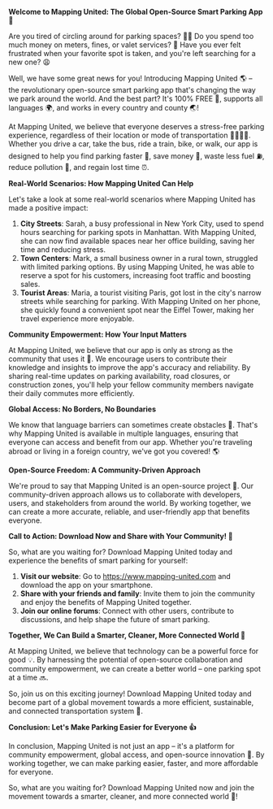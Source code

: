 **Welcome to Mapping United: The Global Open-Source Smart Parking App 🚀**

Are you tired of circling around for parking spaces? 🤦‍♂️ Do you spend too much money on meters, fines, or valet services? 💸 Have you ever felt frustrated when your favorite spot is taken, and you're left searching for a new one? 😩

Well, we have some great news for you! Introducing Mapping United 🌎 – the revolutionary open-source smart parking app that's changing the way we park around the world. And the best part? It's 100% FREE 🎁, supports all languages 🌍, and works in every country and county 🌏!

At Mapping United, we believe that everyone deserves a stress-free parking experience, regardless of their location or mode of transportation 🚴‍♂️🚌🚂. Whether you drive a car, take the bus, ride a train, bike, or walk, our app is designed to help you find parking faster 💨, save money 💸, waste less fuel ⛽️, reduce pollution 🌿, and regain lost time ⏰.

**Real-World Scenarios: How Mapping United Can Help**

Let's take a look at some real-world scenarios where Mapping United has made a positive impact:

1. **City Streets**: Sarah, a busy professional in New York City, used to spend hours searching for parking spots in Manhattan. With Mapping United, she can now find available spaces near her office building, saving her time and reducing stress.
2. **Town Centers**: Mark, a small business owner in a rural town, struggled with limited parking options. By using Mapping United, he was able to reserve a spot for his customers, increasing foot traffic and boosting sales.
3. **Tourist Areas**: Maria, a tourist visiting Paris, got lost in the city's narrow streets while searching for parking. With Mapping United on her phone, she quickly found a convenient spot near the Eiffel Tower, making her travel experience more enjoyable.

**Community Empowerment: How Your Input Matters**

At Mapping United, we believe that our app is only as strong as the community that uses it 🤝. We encourage users to contribute their knowledge and insights to improve the app's accuracy and reliability. By sharing real-time updates on parking availability, road closures, or construction zones, you'll help your fellow community members navigate their daily commutes more efficiently.

**Global Access: No Borders, No Boundaries**

We know that language barriers can sometimes create obstacles 🤔. That's why Mapping United is available in multiple languages, ensuring that everyone can access and benefit from our app. Whether you're traveling abroad or living in a foreign country, we've got you covered! 🌎

**Open-Source Freedom: A Community-Driven Approach**

We're proud to say that Mapping United is an open-source project 🤝. Our community-driven approach allows us to collaborate with developers, users, and stakeholders from around the world. By working together, we can create a more accurate, reliable, and user-friendly app that benefits everyone.

**Call to Action: Download Now and Share with Your Community! 📲**

So, what are you waiting for? Download Mapping United today and experience the benefits of smart parking for yourself:

1. **Visit our website**: Go to https://www.mapping-united.com and download the app on your smartphone.
2. **Share with your friends and family**: Invite them to join the community and enjoy the benefits of Mapping United together.
3. **Join our online forums**: Connect with other users, contribute to discussions, and help shape the future of smart parking.

**Together, We Can Build a Smarter, Cleaner, More Connected World 🌟**

At Mapping United, we believe that technology can be a powerful force for good 💡. By harnessing the potential of open-source collaboration and community empowerment, we can create a better world – one parking spot at a time 🔜.

So, join us on this exciting journey! Download Mapping United today and become part of a global movement towards a more efficient, sustainable, and connected transportation system 🚀.

**Conclusion: Let's Make Parking Easier for Everyone 👍**

In conclusion, Mapping United is not just an app – it's a platform for community empowerment, global access, and open-source innovation 🌟. By working together, we can make parking easier, faster, and more affordable for everyone.

So, what are you waiting for? Download Mapping United now and join the movement towards a smarter, cleaner, and more connected world 🚀!